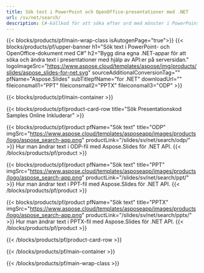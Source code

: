 ```yaml
---
title: Sök text i PowerPoint och OpenOffice-presentationer med .NET
url: /sv/net/search/
description: C#-källkod för att söka efter ord med mönster i PowerPoint- och OpenOffice™-presentationer
---
```


{{< blocks/products/pf/main-wrap-class isAutogenPage="true">}}
{{< blocks/products/pf/upper-banner h1="Sök text i PowerPoint- och OpenOffice-dokument med C#" h2="Bygg dina egna .NET-appar för att söka och ändra text i presentationer med hjälp av API:er på serversidan." logoImageSrc="https://www.aspose.cloud/templates/aspose/img/products/slides/aspose_slides-for-net.svg" sourceAdditionalConversionTag="" pfName="Aspose.Slides" subTitlepfName="for .NET" downloadUrl="" fileiconsmall1="PPT" fileiconsmall2="PPTX" fileiconsmall3="ODP" >}}

{{< blocks/products/pf/main-container >}}

{{< blocks/products/pf/product-card-row title="Sök Presentationskod Samples Online Inkluderar" >}}

{{< blocks/products/pf/product pfName="Sök text" title="ODP" imgSrc="https://www.aspose.cloud/templates/asposeapp/images/products/logo/aspose_search-app.png" productLink="/slides/sv/net/search/odp/" >}}
Hur man ändrar text i ODP-fil med Aspose.Slides för .NET API.
{{< /blocks/products/pf/product >}}

{{< blocks/products/pf/product pfName="Sök text" title="PPT" imgSrc="https://www.aspose.cloud/templates/asposeapp/images/products/logo/aspose_search-app.png" productLink="/slides/sv/net/search/ppt/" >}}
Hur man ändrar text i PPT-fil med Aspose.Slides för .NET API.
{{< /blocks/products/pf/product >}}

{{< blocks/products/pf/product pfName="Sök text" title="PPTX" imgSrc="https://www.aspose.cloud/templates/asposeapp/images/products/logo/aspose_search-app.png" productLink="/slides/sv/net/search/pptx/" >}}
Hur man ändrar text i PPTX-fil med Aspose.Slides för .NET API.
{{< /blocks/products/pf/product >}}



{{< /blocks/products/pf/product-card-row >}}

{{< /blocks/products/pf/main-container >}}
    
{{< /blocks/products/pf/main-wrap-class >}}